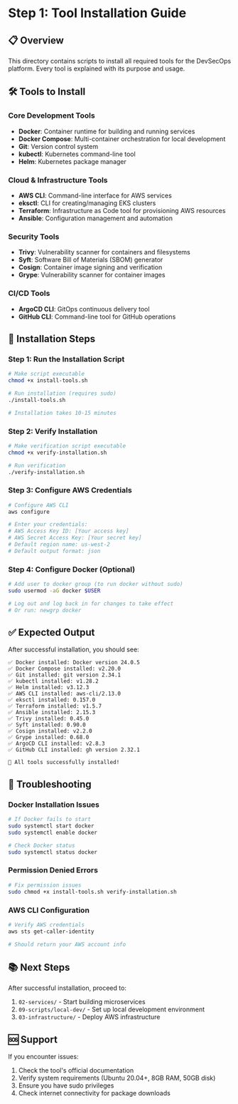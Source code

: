 # Step 1: Tool Installation Guide

## 📋 Overview

This directory contains scripts to install all required tools for the DevSecOps platform. Every tool is explained with its purpose and usage.

## 🛠️ Tools to Install

### Core Development Tools
- **Docker**: Container runtime for building and running services
- **Docker Compose**: Multi-container orchestration for local development  
- **Git**: Version control system
- **kubectl**: Kubernetes command-line tool
- **Helm**: Kubernetes package manager

### Cloud & Infrastructure Tools
- **AWS CLI**: Command-line interface for AWS services
- **eksctl**: CLI for creating/managing EKS clusters
- **Terraform**: Infrastructure as Code tool for provisioning AWS resources
- **Ansible**: Configuration management and automation

### Security Tools
- **Trivy**: Vulnerability scanner for containers and filesystems
- **Syft**: Software Bill of Materials (SBOM) generator
- **Cosign**: Container image signing and verification
- **Grype**: Vulnerability scanner for container images

### CI/CD Tools
- **ArgoCD CLI**: GitOps continuous delivery tool
- **GitHub CLI**: Command-line tool for GitHub operations

## 📝 Installation Steps

### Step 1: Run the Installation Script

```bash
# Make script executable
chmod +x install-tools.sh

# Run installation (requires sudo)
./install-tools.sh

# Installation takes 10-15 minutes
```

### Step 2: Verify Installation

```bash
# Make verification script executable
chmod +x verify-installation.sh

# Run verification
./verify-installation.sh
```

### Step 3: Configure AWS Credentials

```bash
# Configure AWS CLI
aws configure

# Enter your credentials:
# AWS Access Key ID: [Your access key]
# AWS Secret Access Key: [Your secret key]
# Default region name: us-west-2
# Default output format: json
```

### Step 4: Configure Docker (Optional)

```bash
# Add user to docker group (to run docker without sudo)
sudo usermod -aG docker $USER

# Log out and log back in for changes to take effect
# Or run: newgrp docker
```

## ✅ Expected Output

After successful installation, you should see:

```
✅ Docker installed: Docker version 24.0.5
✅ Docker Compose installed: v2.20.0
✅ Git installed: git version 2.34.1
✅ kubectl installed: v1.28.2
✅ Helm installed: v3.12.3
✅ AWS CLI installed: aws-cli/2.13.0
✅ eksctl installed: 0.157.0
✅ Terraform installed: v1.5.7
✅ Ansible installed: 2.15.3
✅ Trivy installed: 0.45.0
✅ Syft installed: 0.90.0
✅ Cosign installed: v2.2.0
✅ Grype installed: 0.68.0
✅ ArgoCD CLI installed: v2.8.3
✅ GitHub CLI installed: gh version 2.32.1

🎉 All tools successfully installed!
```

## 🔧 Troubleshooting

### Docker Installation Issues

```bash
# If Docker fails to start
sudo systemctl start docker
sudo systemctl enable docker

# Check Docker status
sudo systemctl status docker
```

### Permission Denied Errors

```bash
# Fix permission issues
sudo chmod +x install-tools.sh verify-installation.sh
```

### AWS CLI Configuration

```bash
# Verify AWS credentials
aws sts get-caller-identity

# Should return your AWS account info
```

## 📚 Next Steps

After successful installation, proceed to:
1. `02-services/` - Start building microservices
2. `09-scripts/local-dev/` - Set up local development environment
3. `03-infrastructure/` - Deploy AWS infrastructure

## 🆘 Support

If you encounter issues:
1. Check the tool's official documentation
2. Verify system requirements (Ubuntu 20.04+, 8GB RAM, 50GB disk)
3. Ensure you have sudo privileges
4. Check internet connectivity for package downloads
